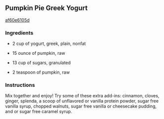 ## Pumpkin Pie Greek Yogurt

[af60e6105d](http://www.food.com/recipe/pumpkin-pie-greek-yogurt-448517)

### Ingredients

 - 2 cup of yogurt, greek, plain, nonfat

 - 15 ounce of pumpkin, raw

 - 13 cup of sugars, granulated

 - 2 teaspoon of pumpkin, raw

### Instructions

Mix together and enjoy! Try some of these extra add-ins: cinnamon, cloves, ginger, splenda, a scoop of unflavored or vanilla protein powder, sugar free vanilla syrup, chopped walnuts, sugar free vanilla or cheesecake pudding, and or sugar free caramel syrup.